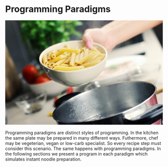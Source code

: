 # Programming Paradigms

<img src="../assets/paradigmas.jpg" width="640"/>

Programming paradigms are distinct styles of programming. In the kitchen the same plate may be prepared in many different ways. Futhermore, chef may be vegeterian, vegan or low-carb specialist. So every recipe step must consider this scenario. The same happens with programming paradigms. In the following sections we present a program in each paradigm which simulates instant noodle preparation.
